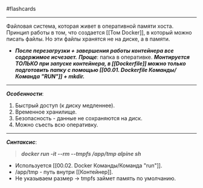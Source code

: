 #flashcards
***
Файловая система, которая живет в оперативной памяти хоста. Принцип работы в том, что создается [[Том Docker]], в который можно писать файлы. Но эти файлы хранятся не на диске, а в памяти.
- ***После перезагрузки + завершения работы контейнера все содержимое исчезает.***
***Проще***: папка в оперативке.
***Монтируется ТОЛЬКО при запуске контейнера, в [[Dockerfile]] можно только подготовить папку с помощью [[00.01. Dockerfile Команды/Команда "RUN"]] + mkdir.***
***
***Особенности***:
1. Быстрый доступ (к диску медленнее).
2. Временное хранилище.
3. Безопасность - данные не сохраняются на диск.
4. Можно съесть всю оперативку.
***
***Синтаксис***:
>***docker run -it --rm --tmpfs /app/tmp alpine sh***
- Используется [[00.02. Docker Команды/Команда "run"]].
- /app/tmp - путь внутри [[Контейнер]].
- Не указываем размер -> tmpfs займет память по умолчанию.
<!--SR:!2025-10-19,2,230-->